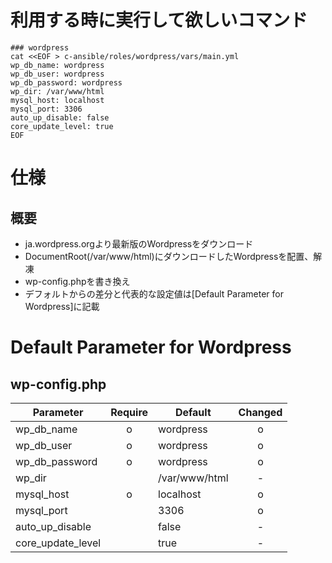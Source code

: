 # 利用する時に実行して欲しいコマンド
    ### wordpress
    cat <<EOF > c-ansible/roles/wordpress/vars/main.yml
    wp_db_name: wordpress
    wp_db_user: wordpress
    wp_db_password: wordpress
    wp_dir: /var/www/html
    mysql_host: localhost
    mysql_port: 3306
    auto_up_disable: false
    core_update_level: true
    EOF

# 仕様
## 概要
* ja.wordpress.orgより最新版のWordpressをダウンロード
* DocumentRoot(/var/www/html)にダウンロードしたWordpressを配置、解凍
* wp-config.phpを書き換え
* デフォルトからの差分と代表的な設定値は[Default Parameter for Wordpress]に記載


# Default Parameter for Wordpress
## wp-config.php
|Parameter|Require|Default|Changed|
| ------- |:-----:|-------|:-----:|
|wp_db_name|o     |wordpress|o      |
|wp_db_user|o     |wordpress|o      |
|wp_db_password|o |wordpress|o      |
|wp_dir   |       |/var/www/html|-      |
|mysql_host|o     |localhost|o      |
|mysql_port|       |3306|o      |
|auto_up_disable|       |false   |-      |
|core_update_level|       |true  |-      |
